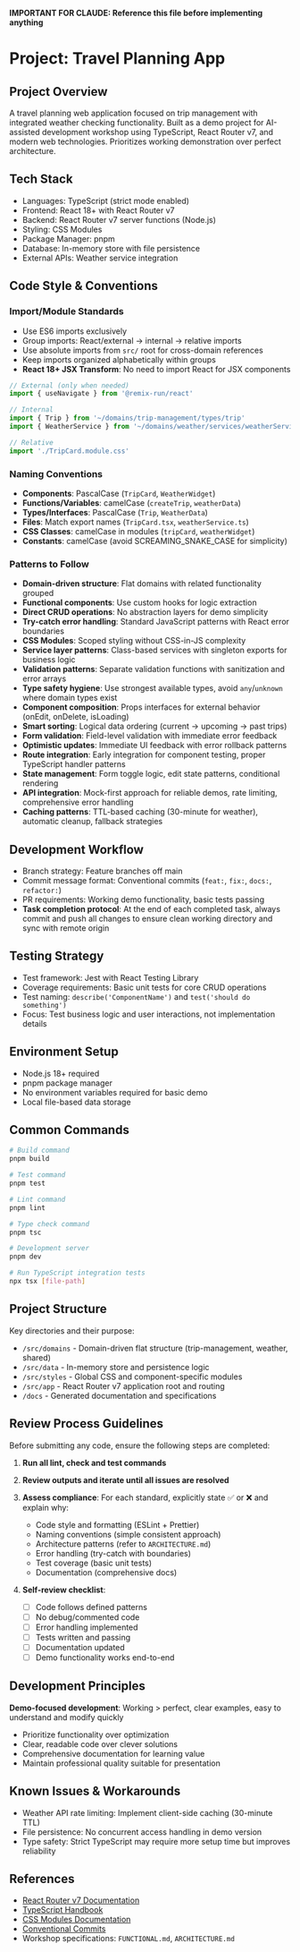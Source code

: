 **IMPORTANT FOR CLAUDE: Reference this file before implementing anything**

# Project: Travel Planning App

## Project Overview

A travel planning web application focused on trip management with integrated weather checking functionality. Built as a demo project for AI-assisted development workshop using TypeScript, React Router v7, and modern web technologies. Prioritizes working demonstration over perfect architecture.

## Tech Stack

- Languages: TypeScript (strict mode enabled)
- Frontend: React 18+ with React Router v7
- Backend: React Router v7 server functions (Node.js)
- Styling: CSS Modules
- Package Manager: pnpm
- Database: In-memory store with file persistence
- External APIs: Weather service integration

## Code Style & Conventions

### Import/Module Standards

- Use ES6 imports exclusively
- Group imports: React/external → internal → relative imports
- Use absolute imports from `src/` root for cross-domain references
- Keep imports organized alphabetically within groups
- **React 18+ JSX Transform**: No need to import React for JSX components

```typescript
// External (only when needed)
import { useNavigate } from '@remix-run/react'

// Internal
import { Trip } from '~/domains/trip-management/types/trip'
import { WeatherService } from '~/domains/weather/services/weatherService'

// Relative
import './TripCard.module.css'
```

### Naming Conventions

- **Components**: PascalCase (`TripCard`, `WeatherWidget`)
- **Functions/Variables**: camelCase (`createTrip`, `weatherData`)
- **Types/Interfaces**: PascalCase (`Trip`, `WeatherData`)
- **Files**: Match export names (`TripCard.tsx`, `weatherService.ts`)
- **CSS Classes**: camelCase in modules (`tripCard`, `weatherWidget`)
- **Constants**: camelCase (avoid SCREAMING_SNAKE_CASE for simplicity)

### Patterns to Follow

- **Domain-driven structure**: Flat domains with related functionality grouped
- **Functional components**: Use custom hooks for logic extraction
- **Direct CRUD operations**: No abstraction layers for demo simplicity
- **Try-catch error handling**: Standard JavaScript patterns with React error boundaries
- **CSS Modules**: Scoped styling without CSS-in-JS complexity
- **Service layer patterns**: Class-based services with singleton exports for business logic
- **Validation patterns**: Separate validation functions with sanitization and error arrays
- **Type safety hygiene**: Use strongest available types, avoid `any`/`unknown` where domain types exist
- **Component composition**: Props interfaces for external behavior (onEdit, onDelete, isLoading)
- **Smart sorting**: Logical data ordering (current → upcoming → past trips)
- **Form validation**: Field-level validation with immediate error feedback
- **Optimistic updates**: Immediate UI feedback with error rollback patterns
- **Route integration**: Early integration for component testing, proper TypeScript handler patterns
- **State management**: Form toggle logic, edit state patterns, conditional rendering
- **API integration**: Mock-first approach for reliable demos, rate limiting, comprehensive error handling
- **Caching patterns**: TTL-based caching (30-minute for weather), automatic cleanup, fallback strategies

## Development Workflow

- Branch strategy: Feature branches off main
- Commit message format: Conventional commits (`feat:`, `fix:`, `docs:`, `refactor:`)
- PR requirements: Working demo functionality, basic tests passing
- **Task completion protocol**: At the end of each completed task, always commit and push all changes to ensure clean working directory and sync with remote origin

## Testing Strategy

- Test framework: Jest with React Testing Library
- Coverage requirements: Basic unit tests for core CRUD operations
- Test naming: `describe('ComponentName')` and `test('should do something')`
- Focus: Test business logic and user interactions, not implementation details

## Environment Setup

- Node.js 18+ required
- pnpm package manager
- No environment variables required for basic demo
- Local file-based data storage

## Common Commands

```bash
# Build command
pnpm build

# Test command
pnpm test

# Lint command
pnpm lint

# Type check command
pnpm tsc

# Development server
pnpm dev

# Run TypeScript integration tests
npx tsx [file-path]
```

## Project Structure

Key directories and their purpose:

- `/src/domains` - Domain-driven flat structure (trip-management, weather, shared)
- `/src/data` - In-memory store and persistence logic
- `/src/styles` - Global CSS and component-specific modules
- `/src/app` - React Router v7 application root and routing
- `/docs` - Generated documentation and specifications

## Review Process Guidelines

Before submitting any code, ensure the following steps are completed:

1. **Run all lint, check and test commands**

2. **Review outputs and iterate until all issues are resolved**

3. **Assess compliance**:
   For each standard, explicitly state ✅ or ❌ and explain why:

   - Code style and formatting (ESLint + Prettier)
   - Naming conventions (simple consistent approach)
   - Architecture patterns (refer to `ARCHITECTURE.md`)
   - Error handling (try-catch with boundaries)
   - Test coverage (basic unit tests)
   - Documentation (comprehensive docs)

4. **Self-review checklist**:
   - [ ] Code follows defined patterns
   - [ ] No debug/commented code
   - [ ] Error handling implemented
   - [ ] Tests written and passing
   - [ ] Documentation updated
   - [ ] Demo functionality works end-to-end

## Development Principles

**Demo-focused development**: Working > perfect, clear examples, easy to understand and modify quickly

- Prioritize functionality over optimization
- Clear, readable code over clever solutions
- Comprehensive documentation for learning value
- Maintain professional quality suitable for presentation

## Known Issues & Workarounds

- Weather API rate limiting: Implement client-side caching (30-minute TTL)
- File persistence: No concurrent access handling in demo version
- Type safety: Strict TypeScript may require more setup time but improves reliability

## References

- [React Router v7 Documentation](https://reactrouter.com/en/main)
- [TypeScript Handbook](https://www.typescriptlang.org/docs/)
- [CSS Modules Documentation](https://github.com/css-modules/css-modules)
- [Conventional Commits](https://www.conventionalcommits.org/)
- Workshop specifications: `FUNCTIONAL.md`, `ARCHITECTURE.md`
